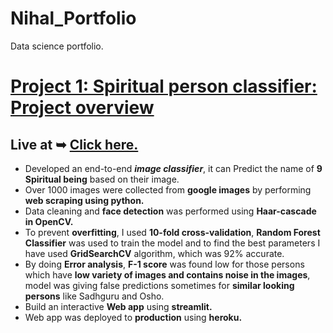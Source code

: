 # Nihal_Portfolio
Data science portfolio.

# [Project 1: Spiritual person classifier: Project overview](https://github.com/Nihal72/ImageClassification)

## Live at ➥ [Click here.](https://spirtual-being-classifier-v3nv.herokuapp.com/)
* Developed an end-to-end _**image classifier**_, it can Predict the name of **9 Spiritual being** based on their image. 
* Over 1000 images were collected from **google images** by performing **web scraping using python.**
* Data cleaning and **face detection** was performed using **Haar-cascade in OpenCV.** 
* To prevent **overfitting**, I used **10-fold cross-validation**, **Random Forest Classifier** was used to train the model and to find the best parameters I have used   **GridSearchCV** algorithm, which was 92% accurate.  
* By doing **Error analysis**, **F-1 score** was found low for those persons which have **low variety of images and contains noise in the images**, model was giving false predictions sometimes for **similar looking persons** like Sadhguru and Osho. 
* Build an interactive **Web app**  using **streamlit.**  
* Web app was deployed to **production** using **heroku.** 
